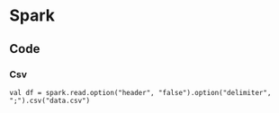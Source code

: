 # Spark

## Code

### Csv

```
val df = spark.read.option("header", "false").option("delimiter", ";").csv("data.csv")
```
